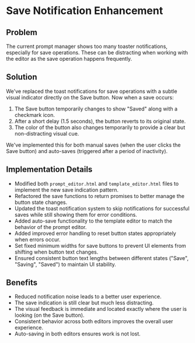 # Save Notification Enhancement

## Problem

The current prompt manager shows too many toaster notifications, especially for save operations. These can be distracting when working with the editor as the save operation happens frequently.

## Solution

We've replaced the toast notifications for save operations with a subtle visual indicator directly on the Save button. Now when a save occurs:

1. The Save button temporarily changes to show "Saved" along with a checkmark icon.
2. After a short delay (1.5 seconds), the button reverts to its original state.
3. The color of the button also changes temporarily to provide a clear but non-distracting visual cue.

We've implemented this for both manual saves (when the user clicks the Save button) and auto-saves (triggered after a period of inactivity).

## Implementation Details

- Modified both `prompt_editor.html` and `template_editor.html` files to implement the new save indication pattern.
- Refactored the save functions to return promises to better manage the button state changes.
- Updated the toast notification system to skip notifications for successful saves while still showing them for error conditions.
- Added auto-save functionality to the template editor to match the behavior of the prompt editor.
- Added improved error handling to reset button states appropriately when errors occur.
- Set fixed minimum widths for save buttons to prevent UI elements from shifting when button text changes.
- Ensured consistent button text lengths between different states ("Save", "Saving", "Saved") to maintain UI stability.

## Benefits

- Reduced notification noise leads to a better user experience.
- The save indication is still clear but much less distracting.
- The visual feedback is immediate and located exactly where the user is looking (on the Save button).
- Consistent behavior across both editors improves the overall user experience.
- Auto-saving in both editors ensures work is not lost.
